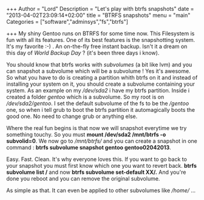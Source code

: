 +++
Author = "Lord"
Description = "Let's play with btrfs snapshots"
date = "2013-04-02T23:09:14+02:00"
title = "BTRFS snapshots"
menu = "main"
Categories = ["software","adminsys","fs","btrfs"]

+++
My shiny Gentoo runs on BTRFS for some time now. This Filesystem is fun with all its features. One of its best features is the snapshotting system. It's my favorite :-) . An on-the-fly free instant backup. Isn't it a dream on this day of *World Backup Day* ? (it's been three days i know).

You should know that btrfs works with *subvolumes* (a bit like lvm) and you can snapshot a subvolume which will be a subvolume ! Yes it's awesome. So what you have to do is creating a partition whith btrfs on it and instead of installing your system on it, you should create a subvolume containing your system. As an example on my */dev/sda2* i have my btrfs partition. Inside i created a folder *gentoo* which is a subvolume. So my root is on */dev/sda2/gentoo*. I set the default subvolume of the fs to be the */gentoo* one, so when i tell grub to boot the btrfs partition it automagically boots the good one. No need to change grub or anything else.

Where the real fun begins is that now we will snapshot everytime we try something touchy. So you must **mount /dev/sda2 /mnt/btrfs -o subvolid=0**.  We now go to */mnt/btrfs/* and you can create a snapshot in one command : **btrfs subvolume snapshot gentoo gentoo02042013**.

Easy. Fast. Clean. It's why everyone loves this. If you want to go back to your snapshot you must first know which one you want to revert back. **btrfs subvolume list /** and now **btrfs subvolume set-default XX/.** And you're done you reboot and you can remove the original subvolume.

As simple as that. It can even be applied to other subvolumes like */home/* …
